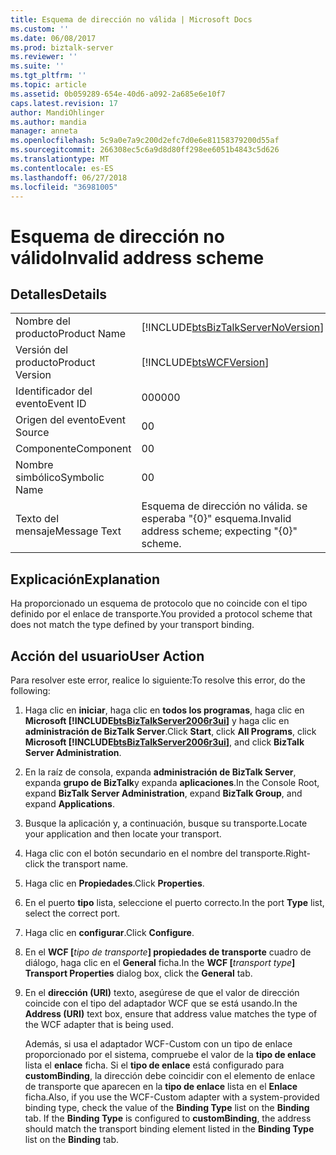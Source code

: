 ```yaml
---
title: Esquema de dirección no válida | Microsoft Docs
ms.custom: ''
ms.date: 06/08/2017
ms.prod: biztalk-server
ms.reviewer: ''
ms.suite: ''
ms.tgt_pltfrm: ''
ms.topic: article
ms.assetid: 0b059289-654e-40d6-a092-2a685e6e10f7
caps.latest.revision: 17
author: MandiOhlinger
ms.author: mandia
manager: anneta
ms.openlocfilehash: 5c9a0e7a9c200d2efc7d0e6e81158379200d55af
ms.sourcegitcommit: 266308ec5c6a9d8d80ff298ee6051b4843c5d626
ms.translationtype: MT
ms.contentlocale: es-ES
ms.lasthandoff: 06/27/2018
ms.locfileid: "36981005"
---
```

# <a name="invalid-address-scheme"></a><span data-ttu-id="ba320-102">Esquema de dirección no válido</span><span class="sxs-lookup"><span data-stu-id="ba320-102">Invalid address scheme</span></span>
## <a name="details"></a><span data-ttu-id="ba320-103">Detalles</span><span class="sxs-lookup"><span data-stu-id="ba320-103">Details</span></span>  
  
|                 |                                                                                    |
|-----------------|------------------------------------------------------------------------------------|
|  <span data-ttu-id="ba320-104">Nombre del producto</span><span class="sxs-lookup"><span data-stu-id="ba320-104">Product Name</span></span>   | [!INCLUDE[btsBizTalkServerNoVersion](../includes/btsbiztalkservernoversion-md.md)] |
| <span data-ttu-id="ba320-105">Versión del producto</span><span class="sxs-lookup"><span data-stu-id="ba320-105">Product Version</span></span> |             [!INCLUDE[btsWCFVersion](../includes/btswcfversion-md.md)]             |
|    <span data-ttu-id="ba320-106">Identificador del evento</span><span class="sxs-lookup"><span data-stu-id="ba320-106">Event ID</span></span>     |                                        <span data-ttu-id="ba320-107">000</span><span class="sxs-lookup"><span data-stu-id="ba320-107">000</span></span>                                         |
|  <span data-ttu-id="ba320-108">Origen del evento</span><span class="sxs-lookup"><span data-stu-id="ba320-108">Event Source</span></span>   |                                         <span data-ttu-id="ba320-109">0</span><span class="sxs-lookup"><span data-stu-id="ba320-109">0</span></span>                                          |
|    <span data-ttu-id="ba320-110">Componente</span><span class="sxs-lookup"><span data-stu-id="ba320-110">Component</span></span>    |                                         <span data-ttu-id="ba320-111">0</span><span class="sxs-lookup"><span data-stu-id="ba320-111">0</span></span>                                          |
|  <span data-ttu-id="ba320-112">Nombre simbólico</span><span class="sxs-lookup"><span data-stu-id="ba320-112">Symbolic Name</span></span>  |                                         <span data-ttu-id="ba320-113">0</span><span class="sxs-lookup"><span data-stu-id="ba320-113">0</span></span>                                          |
|  <span data-ttu-id="ba320-114">Texto del mensaje</span><span class="sxs-lookup"><span data-stu-id="ba320-114">Message Text</span></span>   |                  <span data-ttu-id="ba320-115">Esquema de dirección no válida. se esperaba "{0}" esquema.</span><span class="sxs-lookup"><span data-stu-id="ba320-115">Invalid address scheme; expecting "{0}" scheme.</span></span>                   |
  
## <a name="explanation"></a><span data-ttu-id="ba320-116">Explicación</span><span class="sxs-lookup"><span data-stu-id="ba320-116">Explanation</span></span>  
 <span data-ttu-id="ba320-117">Ha proporcionado un esquema de protocolo que no coincide con el tipo definido por el enlace de transporte.</span><span class="sxs-lookup"><span data-stu-id="ba320-117">You provided a protocol scheme that does not match the type defined by your transport binding.</span></span>  
  
## <a name="user-action"></a><span data-ttu-id="ba320-118">Acción del usuario</span><span class="sxs-lookup"><span data-stu-id="ba320-118">User Action</span></span>  
 <span data-ttu-id="ba320-119">Para resolver este error, realice lo siguiente:</span><span class="sxs-lookup"><span data-stu-id="ba320-119">To resolve this error, do the following:</span></span>  
  
1. <span data-ttu-id="ba320-120">Haga clic en **iniciar**, haga clic en **todos los programas**, haga clic en **Microsoft [!INCLUDE[btsBizTalkServer2006r3ui](../includes/btsbiztalkserver2006r3ui-md.md)]** y haga clic en **administración de BizTalk Server**.</span><span class="sxs-lookup"><span data-stu-id="ba320-120">Click **Start**, click **All Programs**, click **Microsoft [!INCLUDE[btsBizTalkServer2006r3ui](../includes/btsbiztalkserver2006r3ui-md.md)]**, and click **BizTalk Server Administration**.</span></span>  
  
2. <span data-ttu-id="ba320-121">En la raíz de consola, expanda **administración de BizTalk Server**, expanda **grupo de BizTalk**y expanda **aplicaciones**.</span><span class="sxs-lookup"><span data-stu-id="ba320-121">In the Console Root, expand  **BizTalk Server Administration**, expand **BizTalk Group**, and expand  **Applications**.</span></span>  
  
3. <span data-ttu-id="ba320-122">Busque la aplicación y, a continuación, busque su transporte.</span><span class="sxs-lookup"><span data-stu-id="ba320-122">Locate your application and then locate your transport.</span></span>  
  
4. <span data-ttu-id="ba320-123">Haga clic con el botón secundario en el nombre del transporte.</span><span class="sxs-lookup"><span data-stu-id="ba320-123">Right-click the transport name.</span></span>  
  
5. <span data-ttu-id="ba320-124">Haga clic en **Propiedades**.</span><span class="sxs-lookup"><span data-stu-id="ba320-124">Click **Properties**.</span></span>  
  
6. <span data-ttu-id="ba320-125">En el puerto **tipo** lista, seleccione el puerto correcto.</span><span class="sxs-lookup"><span data-stu-id="ba320-125">In the port **Type** list, select the correct port.</span></span>  
  
7. <span data-ttu-id="ba320-126">Haga clic en **configurar**.</span><span class="sxs-lookup"><span data-stu-id="ba320-126">Click **Configure**.</span></span>  
  
8. <span data-ttu-id="ba320-127">En el **WCF [**<em>tipo de transporte</em>**] propiedades de transporte** cuadro de diálogo, haga clic en el **General** ficha.</span><span class="sxs-lookup"><span data-stu-id="ba320-127">In the **WCF [**<em>transport type</em>**] Transport Properties** dialog box, click the **General** tab.</span></span>  
  
9. <span data-ttu-id="ba320-128">En el **dirección (URI)** texto, asegúrese de que el valor de dirección coincide con el tipo del adaptador WCF que se está usando.</span><span class="sxs-lookup"><span data-stu-id="ba320-128">In the **Address (URI)** text box, ensure that address value matches the type of the WCF adapter that is being used.</span></span>  
  
   <span data-ttu-id="ba320-129">Además, si usa el adaptador WCF-Custom con un tipo de enlace proporcionado por el sistema, compruebe el valor de la **tipo de enlace** lista el **enlace** ficha. Si el **tipo de enlace** está configurado para **customBinding**, la dirección debe coincidir con el elemento de enlace de transporte que aparecen en la **tipo de enlace** lista en el **Enlace** ficha.</span><span class="sxs-lookup"><span data-stu-id="ba320-129">Also, if you use the WCF-Custom adapter with a system-provided binding type, check the value of the **Binding Type** list on the **Binding** tab. If the **Binding Type** is configured to **customBinding**, the address should match the transport binding element listed in the **Binding Type** list on the **Binding** tab.</span></span>